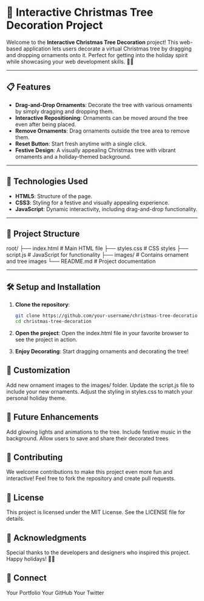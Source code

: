 # 🎄 Interactive Christmas Tree Decoration Project

Welcome to the **Interactive Christmas Tree Decoration** project! This web-based application lets users decorate a virtual Christmas tree by dragging and dropping ornaments onto it. Perfect for getting into the holiday spirit while showcasing your web development skills. 🎅✨

---

## 📋 Features

- **Drag-and-Drop Ornaments**: Decorate the tree with various ornaments by simply dragging and dropping them.
- **Interactive Repositioning**: Ornaments can be moved around the tree even after being placed.
- **Remove Ornaments**: Drag ornaments outside the tree area to remove them.
- **Reset Button**: Start fresh anytime with a single click.
- **Festive Design**: A visually appealing Christmas tree with vibrant ornaments and a holiday-themed background.

---

## 🚀 Technologies Used

- **HTML5**: Structure of the page.
- **CSS3**: Styling for a festive and visually appealing experience.
- **JavaScript**: Dynamic interactivity, including drag-and-drop functionality.

---

## 📂 Project Structure

root/ ├── index.html # Main HTML file ├── styles.css # CSS styles ├── script.js # JavaScript for functionality ├── images/ # Contains ornament and tree images └── README.md # Project documentation


---

## 🛠️ Setup and Installation

1. **Clone the repository**:
   ```bash
   git clone https://github.com/your-username/christmas-tree-decoration.git
   cd christmas-tree-decoration

2. **Open the project**:
    Open the index.html file in your favorite browser to see the project in action.

3. **Enjoy Decorating**:
    Start dragging ornaments and decorating the tree!

## 🎨 Customization
Add new ornament images to the images/ folder.
Update the script.js file to include your new ornaments.
Adjust the styling in styles.css to match your personal holiday theme.

## 🌟 Future Enhancements
Add glowing lights and animations to the tree.
Include festive music in the background.
Allow users to save and share their decorated trees

## 🤝 Contributing
We welcome contributions to make this project even more fun and interactive!
Feel free to fork the repository and create pull requests.

## 📜 License
This project is licensed under the MIT License. See the LICENSE file for details.

## 🙌 Acknowledgments
Special thanks to the developers and designers who inspired this project.
Happy holidays! 🎄🎁

## 🔗 Connect
Your Portfolio
Your GitHub
Your Twitter
